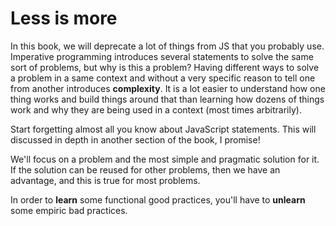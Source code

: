 # Less is more

In this book, we will deprecate a lot of things from JS that you probably use.
Imperative programming introduces several statements to solve the same sort of
problems, but why is this a problem? Having different ways to solve a problem
in a same context and without a very specific reason to tell one from another
introduces **complexity**. It is a lot easier to understand how one thing works
and build things around that than learning how dozens of things work and why
they are being used in a context (most times arbitrarily).

Start forgetting almost all you know about JavaScript statements. This will
discussed in depth in another section of the book, I promise!

We'll focus on a problem and the most simple and pragmatic solution for it. If
the solution can be reused for other problems, then we have an advantage, and
this is true for most problems.

In order to **learn** some functional good practices, you'll have to **unlearn**
some empiric bad practices.
